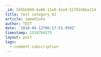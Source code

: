```yaml
---
_id: 585bb900-6e08-11e8-92e9-51701b0be114
title: test category 42
article: immediate
author: TEST
date: '2018-06-12T06:17:55.950Z'
timestamp: 1528784275
layout: post
tags:
  - comment-subscription
---
```

 
